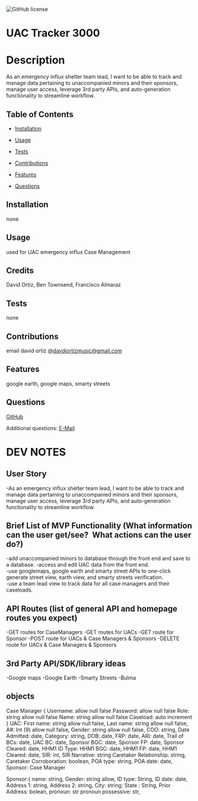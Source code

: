 ![GitHub license](https://img.shields.io/badge/license--blue.svg)

# UAC Tracker 3000

# Description

As an emergency influx shelter team lead, I want to be able to track and manage data pertaining to unaccompanied minors and their sponsors, manage user access, leverage 3rd party APIs, and auto-generation functionality to streamline workflow.

## Table of Contents

- [Installation](#installation)

- [Usage](#usage)

- [Tests](#tests)

- [Contributions](#contributions)

- [Features](#features)

- [Questions](#questions)

## Installation

none

## Usage

used for UAC emergency influx Case Management

## Credits

David Ortiz, Ben Townsend, Francisco Almaraz

## Tests

none

## Contributions

email david ortiz @davdjortizmusic@gmail.com

## Features

google earth, google maps, smarty streets

## Questions

[GitHub](https://github.com/mariachiMES)

Additional questions: [E-Mail](mailto:davidjortizmusic@gmail.com)

# DEV NOTES

## User Story

-As an emergency influx shelter team lead, I want to be able to track and manage data pertaining to unaccompanied minors and their sponsors, manage user access, leverage 3rd party APIs, and auto-generation functionality to streamline workflow.

## Brief List of MVP Functionality (What information can the user get/see?  What actions can the user do?)

-add unaccompanied minors to database through the front end and save to a database.
-access and edit UAC data from the front end.  
-use googlemaps, google earth and smarty street APIs to one-click generate street view, earth view, and smarty streets verification.  
-use a team lead view to track data for all case managers and their caseloads.

## API Routes (list of general API and homepage routes you expect)

-GET routes for CaseManagers
-GET routes for UACs
-GET route for Sponsor
-POST route for UACs & Case Managers & Sponsors
-DELETE route for UACs & Case Managers & Sponsors

## 3rd Party API/SDK/library ideas

-Google maps
-Google Earth
-Smarty Streets
-Bulma

## objects

Case Manager {
Username: allow null false
Password: allow null false
Role: string allow null false
Name: string allow null false
Caseload: auto increment
}
UAC:
First name: string allow null false,
Last name: string allow null false,
A#: Int (9) allow null false,
Gender: string allow null false,
COO: string,
Date Admitted: date,
Category: string,
DOB: date,
FRP: date,
ARI: date,
Trail of BCs: date,
UAC BC: date,
Sponsor BGC: date,
Sponsor FP: date,
Sponsor Cleared: date,
HHM1 ID Type:
HHM1 BGC: date,
HHM1 FP: date,
HHM1 Cleared: date,
SIR: int,
SIR Narrative: string
Caretaker Relationship: string,
Caretaker Corroboration: boolean,
POA type: string,
POA date: date,
Sponsor:
Case Manager

Sponsor:{
name: string,
Gender: string allow,
ID type: String,
ID date: date,
Address 1: string,
Address 2: string,
City: string;
State : String,
Prior Address: bolean,
pronoun: str
pronoun possessive: str,
